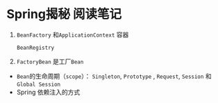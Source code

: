 # Spring揭秘 阅读笔记

1. `BeanFactory` 和`ApplicationContext` 容器

   `BeanRegistry`

   

2. `FactoryBean` 是工厂`Bean`

- `Bean`的生命周期（`scope`）： `Singleton`, `Prototype` ,  `Request`, `Session` 和`Global Session`
- Spring 依赖注入的方式

